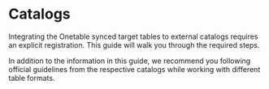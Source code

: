 # Catalogs

Integrating the Onetable synced target tables to external catalogs requires an explicit registration. This guide will
walk you through the required steps.

In addition to the information in this guide, we recommend you following official guidelines from the respective
catalogs while working with different table formats.